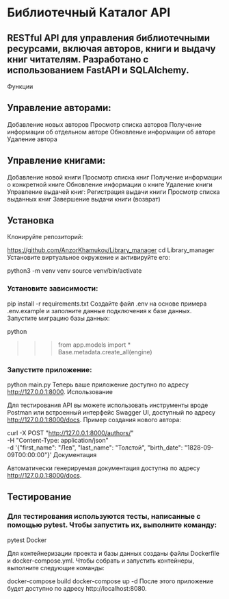 # Библиотечный Каталог API

## RESTful API для управления библиотечными ресурсами, включая авторов, книги и выдачу книг читателям. Разработано с использованием FastAPI и SQLAlchemy.
Функции

## Управление авторами:
Добавление новых авторов
Просмотр списка авторов
Получение информации об отдельном авторе
Обновление информации об авторе 
Удаление автора
## Управление книгами:
Добавление новой книги
Просмотр списка книг
Получение информации о конкретной книге
Обновление информации о книге
Удаление книги
Управление выдачей книг:
Регистрация выдачи книги
Просмотр списка выданных книг
Завершение выдачи книги (возврат)
## Установка

Клонируйте репозиторий:

https://github.com/AnzorKhamukov/Library_manager
cd Library_manager
Установите виртуальное окружение и активируйте его:

python3 -m venv venv
source venv/bin/activate
### Установите зависимости:

pip install -r requirements.txt
Создайте файл .env на основе примера .env.example и заполните данные подключения к базе данных.
Запустите миграцию базы данных:

python
>>> from app.models import *
>>> Base.metadata.create_all(engine)
### Запустите приложение:

python main.py
Теперь ваше приложение доступно по адресу http://127.0.0.1:8000.
Использование

Для тестирования API вы можете использовать инструменты вроде Postman или встроенный интерфейс Swagger UI, доступный по адресу http://127.0.0.1:8000/docs.
Пример создания нового автора:

curl -X POST "http://127.0.0.1:8000/authors/" \
-H "Content-Type: application/json" \
-d '{"first_name": "Лев", "last_name": "Толстой", "birth_date": "1828-09-09T00:00:00"}'
Документация

Автоматически генерируемая документация доступна по адресу http://127.0.0.1:8000/docs.
## Тестирование

### Для тестирования используются тесты, написанные с помощью pytest. Чтобы запустить их, выполните команду:

pytest
Docker

Для контейнеризации проекта и базы данных созданы файлы Dockerfile и docker-compose.yml. Чтобы собрать и запустить контейнеры, выполните следующие команды:

docker-compose build
docker-compose up -d
После этого приложение будет доступно по адресу http://localhost:8080.